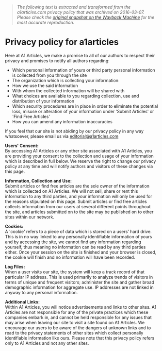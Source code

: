 > *The following text is extracted and transformed from the a1articles.com privacy policy that was archived on 2016-03-07. Please check the [original snapshot on the Wayback Machine](https://web.archive.org/web/20160307204703id_/http%3A//www.a1articles.com/privacy.php) for the most accurate reproduction.*

# Privacy policy for a1articles

Here at A1 Articles, we make a promise to all of our authors to respect their privacy and promises to notify all authors regarding:

  * Which personal information of yours or third party personal information is collected from you through the site
  * The organization which is collecting your information
  * How we use the said information
  * With whom the collected information will be shared with
  * What choices are available to you regarding collection, use and distribution of your information
  * Which security procedures are in place in order to eliminate the potential loss, misuse or alteration of your information under 'Submit Articles' or 'Find Free Articles'
  * How you can amend any information inaccuracies



If you feel that our site is not abiding by our privacy policy in any way whatsoever, please email us via editorial@a1articles.com

**Users' Consent:**  
By accessing A1 Articles or any other site associated with A1 Articles, you are providing your consent to the collection and usage of your information which is described in full below. We reserve the right to change our privacy policy at any time and will notify authors and visitors of these changes via this page.

**Information, Collection and Use:**  
Submit articles or find free articles are the sole owner of the information which is collected on A1 Articles. We will not sell, share or rent this information to any third parties, and your information will only be used for the reasons stipulated on this page. Submit articles or find free articles collects information from our users at several different points throughout the site, and articles submitted on to the site may be published on to other sites within our network.

**Cookies:**  
A 'cookie' refers to a piece of data which is stored on a users' hard drive. This is in no way linked to any personally identifiable information of yours and by accessing the site, we cannot find any information regarding yourself, thus meaning no information can be read by any third parties either. Once your session on the site is finished and your browser is closed, the cookie will finish and no information will have been recorded.

**Log Files:**  
When a user visits our site, the system will keep a track record of that particular IP address. This is used primarily to analyze trends of visitors in terms of unique and frequent visitors; administer the site and gather broad demographic information for aggregate use. IP addresses are not linked in anyway to any personal information.

**Additional Links:**  
Within A1 Articles, you will notice advertisements and links to other sites. A1 Articles are not responsible for any of the private practices which these companies embark in, and cannot be held responsible for any issues that may arise when leaving our site to visit a site found on A1 Articles. We encourage our users to be aware of the dangers of unknown links and to read to the privacy statements of other sites which collect personally identifiable information like ours. Please note that this privacy policy refers only to A1 Articles and not any other sites.

